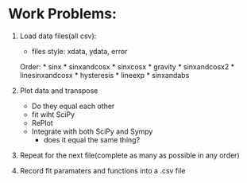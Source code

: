 Work Problems:
==============
1. Load data files(all csv):
    
    * files style: xdata, ydata, error
    
    Order:
        * sinx
        * sinxandcosx
        * sinxcosx
        * gravity
        * sinxandcosx2
        * linesinxandcosx
        * hysteresis
        * lineexp
        * sinxandabs
2. Plot data and transpose
    * Do they equal each other
    * fit wiht SciPy
    * RePlot
    * Integrate with both SciPy and Sympy
      * does it equal the same thing?
3. Repeat for the next file(complete as many as possible in any order)

4. Record fit paramaters and functions into a .csv file
    
